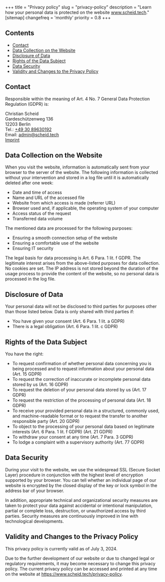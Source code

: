 +++
title = "Privacy policy"
slug = "privacy-policy"
description = "Learn how your personal data is protected on the website www.scheid.tech."
[sitemap]
  changefreq = 'monthly'
  priority = 0.8
+++

## Contents

- [Contact](#contact)
- [Data Collection on the Website](#data-collection-on-the-website)
- [Disclosure of Data](#disclosure-of-data)
- [Rights of the Data Subject](#rights-of-the-data-subject)
- [Data Security](#data-security)
- [Validity and Changes to the Privacy Policy](#validity-and-changes-to-the-privacy-policy)

<!--more-->

## Contact

Responsible within the meaning of Art. 4 No. 7 General Data Protection Regulation (GDPR) is:

Christian Scheid\
Gardeschützenweg 136\
12203 Berlin\
Tel.: [+49 30 89630192](tel:+493089630192)\
Email: <admin@scheid.tech>\
[Imprint](/impressum)

## Data Collection on the Website

When you visit the website, information is automatically sent from your browser to the server of the website. The following information is collected without your intervention and stored in a log file until it is automatically deleted after one week:

- Date and time of access
- Name and URL of the accessed file
- Website from which access is made (referrer URL)
- Browser used and, if applicable, the operating system of your computer
- Access status of the request
- Transferred data volume

The mentioned data are processed for the following purposes:

- Ensuring a smooth connection setup of the website
- Ensuring a comfortable use of the website
- Ensuring IT security

The legal basis for data processing is Art. 6 Para. 1 lit. f GDPR. The legitimate interest arises from the above-listed purposes for data collection. No cookies are set. The IP address is not stored beyond the duration of the usage process to provide the content of the website, so no personal data is processed in the log file.

## Disclosure of Data

Your personal data will not be disclosed to third parties for purposes other than those listed below. Data is only shared with third parties if:

- You have given your consent (Art. 6 Para. 1 lit. a GDPR)
- There is a legal obligation (Art. 6 Para. 1 lit. c GDPR)

## Rights of the Data Subject

You have the right:

- To request confirmation of whether personal data concerning you is being processed and to request information about your personal data (Art. 15 GDPR)
- To request the correction of inaccurate or incomplete personal data stored by us (Art. 16 GDPR)
- To request the deletion of your personal data stored by us (Art. 17 GDPR)
- To request the restriction of the processing of personal data (Art. 18 GDPR)
- To receive your provided personal data in a structured, commonly used, and machine-readable format or to request the transfer to another responsible party (Art. 20 GDPR)
- To object to the processing of your personal data based on legitimate interests (Art. 6 Para. 1 lit. f GDPR) (Art. 21 GDPR)
- To withdraw your consent at any time (Art. 7 Para. 3 GDPR)
- To lodge a complaint with a supervisory authority (Art. 77 GDPR)

## Data Security

During your visit to the website, we use the widespread SSL (Secure Socket Layer) procedure in conjunction with the highest level of encryption supported by your browser. You can tell whether an individual page of our website is encrypted by the closed display of the key or lock symbol in the address bar of your browser.

In addition, appropriate technical and organizational security measures are taken to protect your data against accidental or intentional manipulation, partial or complete loss, destruction, or unauthorized access by third parties. Security measures are continuously improved in line with technological developments.

## Validity and Changes to the Privacy Policy

This privacy policy is currently valid as of July 3, 2024.

Due to the further development of our website or due to changed legal or regulatory requirements, it may become necessary to change this privacy policy. The current privacy policy can be accessed and printed at any time on the website at https://www.scheid.tech/privacy-policy.